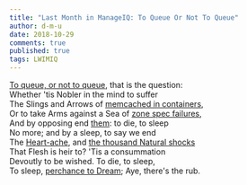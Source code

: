 ```yaml
---
title: "Last Month in ManageIQ: To Queue Or Not To Queue"
author: d-m-u
date: 2018-10-29
comments: true
published: true
tags: LWIMIQ
---
```


[To queue, or not to queue](https://github.com/ManageIQ/manageiq/pull/18041), that is the question:  
Whether 'tis Nobler in the mind to suffer  
The Slings and Arrows of [memcached in containers](https://github.com/ManageIQ/manageiq/pull/18051),  
Or to take Arms against a Sea of [zone spec failures](https://github.com/ManageIQ/manageiq/pull/18118),  
And by opposing end [them](https://github.com/ManageIQ/manageiq/pull/18095): to die, to sleep  
No more; and by a sleep, to say we end  
The [Heart-ache](https://github.com/ManageIQ/manageiq/pull/18114), and [the thousand Natural shocks](https://github.com/ManageIQ/manageiq/pull/18092)  
That Flesh is heir to? 'Tis a consummation  
Devoutly to be wished. To die, to sleep,  
To sleep, [perchance to Dream](https://github.com/ManageIQ/manageiq/pull/18131); Aye, there's the rub.  



[//]: # (Hamlet's Soliloquy, www.monologuearchive.com/s/shakespeare_001.html.)
[//]: # (Are you convicted? I think it's good to have discussions about being deeply convicted...)
